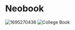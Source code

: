 # Neobook
![1695270436](https://github.com/CMOISDEAD/neobook/assets/51010598/7bf98acc-5700-4a1a-ae48-cb166f714bbd)
![College Book](https://github.com/CMOISDEAD/neobook/assets/51010598/9b2665ba-4369-4b67-8b60-b3bba9bcf007)
